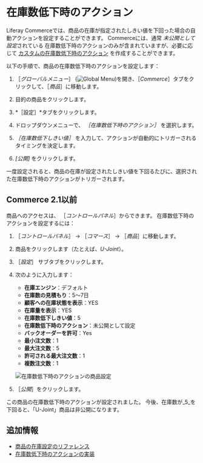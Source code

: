 # 在庫数低下時のアクション

Liferay Commerceでは、商品の在庫が指定されたしきい値を下回った場合の自動アクションを設定することができます。 Commerceには、通常 *未公開として設定*されている 在庫数低下時のアクションのみが含まれていますが、必要に応じて [カスタムの在庫数低下時のアクション](../../developer-guide/implementing-a-custom-low-stock-activity.md) を作成することができます。

以下の手順で、商品の在庫数低下時のアクションを設定します：

1. ［*グローバルメニュー*］ (![Global Menu](../../images/icon-applications-menu.png))を開き、［*Commerce*］タブをクリックして、［*商品*］に移動します。

1. 目的の商品をクリックします。

1. *［設定］*タブをクリックします。

1. ドロップダウンメニューで、 *［在庫数低下時のアクション］* を選択します。

1. *［在庫数低下しきい値］* を入力して、アクションが自動的にトリガーされるタイミングを決定します。

1. *[公開]* をクリックします。

一度設定されると、商品の在庫が設定されたしきい値を下回るたびに、選択された在庫数低下時のアクションがトリガーされます。

## Commerce 2.1以前

商品へのアクセスは、 ［_コントロールパネル_］からできます。 在庫数低下時のアクションを設定するには：

1. ［_コントロールパネル_］ → ［_コマース_］ → ［_商品_］に移動します。
1. 商品をクリックします（たとえば、_U-Joint_）。
1. ［_設定_］ サブタブをクリックします。
1. 次のように入力します：
    * **在庫エンジン**：デフォルト
    * **在庫数の見積もり**：5～7日
    * **顧客への在庫状態を表示**：YES
    * **在庫量を表示**：YES
    * **在庫数低下しきい値**：5
    * **在庫数低下時のアクション**：未公開として設定
    * **バックオーダーを許可**：Yes
    * **最小注文数**：1
    * **最大注文数**：5
    * **許可される最大注文数**：1
    * **複数注文数**：1

    ![在庫数低下時のアクションの商品設定](./low-stock-action/images/01.png)

1. ［_公開_］をクリックします。

この商品の在庫数低下時のアクションが設定されました。 今後、在庫数が_5_を下回ると、「U-Joint」商品は非公開になります。

## 追加情報

* [商品の在庫設定のリファレンス](./product-inventory-configuration-reference.md)
* [在庫数低下時のアクションの実装](../../developer-guide/implementing-a-custom-low-stock-activity.md)
